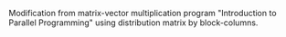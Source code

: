 Modification from matrix-vector multiplication program "Introduction to Parallel Programming" using distribution matrix by block-columns. 
